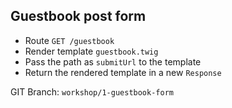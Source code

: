 ##  Guestbook post form

* Route `GET /guestbook`
* Render template `guestbook.twig`
* Pass the path as `submitUrl` to the template
* Return the rendered template in a new `Response`

GIT Branch: <code class="branch">workshop/1-guestbook-form</code>
